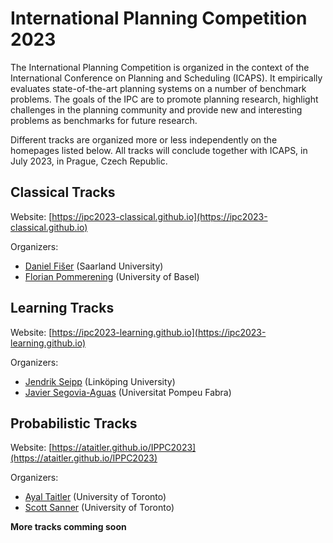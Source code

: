 # International Planning Competition 2023

The International Planning Competition is organized in the context of the
International Conference on Planning and Scheduling (ICAPS). It empirically
evaluates state-of-the-art planning systems on a number of benchmark problems.
The goals of the IPC are to promote planning research, highlight challenges in
the planning community and provide new and interesting problems as benchmarks
for future research.

Different tracks are organized more or less independently on the homepages
listed below. All tracks will conclude together with ICAPS, in July 2023, in
Prague, Czech Republic.


## Classical Tracks
Website: [https://ipc2023-classical.github.io](https://ipc2023-classical.github.io)

Organizers:
 - [Daniel Fišer](https://danfis.cz) (Saarland University)
 - [Florian Pommerening](http://ai.cs.unibas.ch/people/pommeren/index.html) (University of Basel)


## Learning Tracks
Website: [https://ipc2023-learning.github.io](https://ipc2023-learning.github.io)

Organizers:
 - [Jendrik Seipp](https://jendrikseipp.com) (Linköping University)
 - [Javier Segovia-Aguas](https://jsego.github.io/) (Universitat Pompeu Fabra)


## Probabilistic Tracks
Website: [https://ataitler.github.io/IPPC2023](https://ataitler.github.io/IPPC2023)

Organizers:
 - [Ayal Taitler](https://sites.google.com/view/ataitler/home) (University of Toronto)
 - [Scott Sanner](https://www.mie.utoronto.ca/faculty_staff/sanner) (University of Toronto)


**More tracks comming soon**
